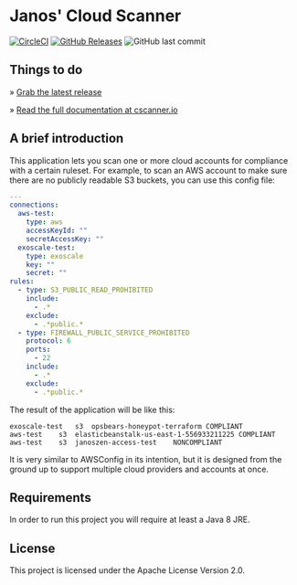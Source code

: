 # Janos' Cloud Scanner

[![CircleCI](https://img.shields.io/circleci/project/github/janoszen/cscanner.svg)](https://circleci.com/gh/janoszen/cscanner)
[![GitHub Releases](https://img.shields.io/github/release/janoszen/cscanner.svg)](https://github.com/janoszen/cscanner/releases)
![GitHub last commit](https://img.shields.io/github/last-commit/janoszen/cscanner.svg)

## Things to do

» [Grab the latest release](https://github.com/janoszen/cscanner/releases)

» [Read the full documentation at cscanner.io](https://cscanner.io)

## A brief introduction

This application lets you scan one or more cloud accounts for compliance with a certain ruleset. For example, to scan
an AWS account to make sure there are no publicly readable S3 buckets, you can use this config file:

```yaml
---
connections:
  aws-test:
    type: aws
    accessKeyId: ""
    secretAccessKey: ""
  exoscale-test:
    type: exoscale
    key: ""
    secret: ""
rules:
  - type: S3_PUBLIC_READ_PROHIBITED
    include:
      - .*
    exclude:
      - .*public.*
  - type: FIREWALL_PUBLIC_SERVICE_PROHIBITED
    protocol: 6
    ports:
      - 22
    include:
      - .*
    exclude:
      - .*public.*
```

The result of the application will be like this:

```
exoscale-test	s3	opsbears-honeypot-terraform	COMPLIANT
aws-test	s3	elasticbeanstalk-us-east-1-556933211225	COMPLIANT
aws-test	s3	janoszen-access-test	NONCOMPLIANT
```

It is very similar to AWSConfig in its intention, but it is designed from the ground up to support multiple cloud
providers and accounts at once.

## Requirements

In order to run this project you will require at least a Java 8 JRE.

## License

This project is licensed under the Apache License Version 2.0.

